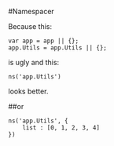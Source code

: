 #Namespacer

Because this:

    var app = app || {};
    app.Utils = app.Utils || {};

is ugly and this:

    ns('app.Utils')

looks better.

##or

    ns('app.Utils', {
        list : [0, 1, 2, 3, 4]
    })